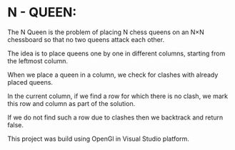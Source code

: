 # N - QUEEN:

The N Queen is the problem of placing N chess queens on an N×N chessboard so that no two queens attack each other.

The idea is to place queens one by one in different columns, starting from the leftmost column.

When we place a queen in a column, we check for clashes with already placed queens.

In the current column, if we find a row for which there is no clash, we mark this row and column as part of the solution. 

If we do not find such a row due to clashes then we backtrack and return false.

This project was build using OpenGl in Visual Studio platform.




